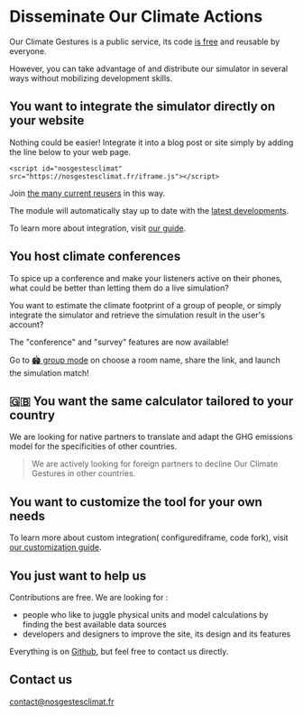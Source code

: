 # Disseminate Our Climate Actions

Our Climate Gestures is a public service, its code [is
free](/documentation) and reusable by everyone.

However, you can take advantage of and distribute our simulator in
several ways without mobilizing development skills.

## You want to integrate the simulator directly on your website

Nothing could be easier! Integrate it into a blog post or site simply by
adding the line below to your web page.

`<script id="nosgestesclimat" src="https://nosgestesclimat.fr/iframe.js"></script>`

Join [the many current
reusers](https://datagir.ademe.fr/apps/nos-gestes-climat/) in this way.

The module will automatically stay up to date with the [latest
developments](/nouveautés).

To learn more about integration, visit [our
guide](https://github.com/datagir/nosgestesclimat-site/blob/master/PERSONNALISATION.md).

## You host climate conferences

To spice up a conference and make your listeners active on their phones,
what could be better than letting them do a live simulation?

You want to estimate the climate footprint of a group of people, or
simply integrate the simulator and retrieve the simulation result in the
user's account?

The "conference" and "survey" features are now available!

Go to [🏟️ group mode](/groupe) on choose a room name, share the link,
and launch the simulation match!

## <span role="img" aria-label="" aria-hidden="true">🇬🇧</span> You want the same calculator tailored to your country

We are looking for native partners to translate and adapt the GHG
emissions model for the specificities of other countries.

> We are actively looking for foreign partners to decline Our Climate
> Gestures in other countries.

## You want to customize the tool for your own needs

To learn more about custom integration<span lang="en">(</span>
configured<span lang="en">iframe</span>, code fork), visit [our
customization
guide](https://github.com/datagir/nosgestesclimat-site/blob/master/PERSONNALISATION.md).

## You just want to help us

Contributions are free. We are looking for :

-   people who like to juggle physical units and model calculations by
    finding the best available data sources
-   developers and designers to improve the site, its design and its
    features

Everything is on
[Github](https://github.com/datagir/?q=nosgestesclimat&type=&language=&sort=),
but feel free to contact us directly.

## Contact us

contact@nosgestesclimat.fr
